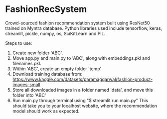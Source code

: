 # FashionRecSystem
Crowd-sourced fashion recommendation system built using ResNet50 trained on Myntra database. Python libraries used include tensorflow, keras, streamlit, pickle, numpy, os, SciKitLearn and PIL.

Steps to use:
1. Create new folder 'ABC'.
2. Move app.py and main.py to 'ABC', along with embeddings.pkl and filenames.pkl.
3. Within 'ABC', create an empty folder 'temp'
4. Download training database from: https://www.kaggle.com/datasets/paramaggarwal/fashion-product-images-small
5. Store all downloaded images in a folder named 'data', and move this folder into 'ABC'
6. Run main.py through terminal using "$ streamlit run main.py" This should take you to your localhost website, where the recommendation model should work as expected.
